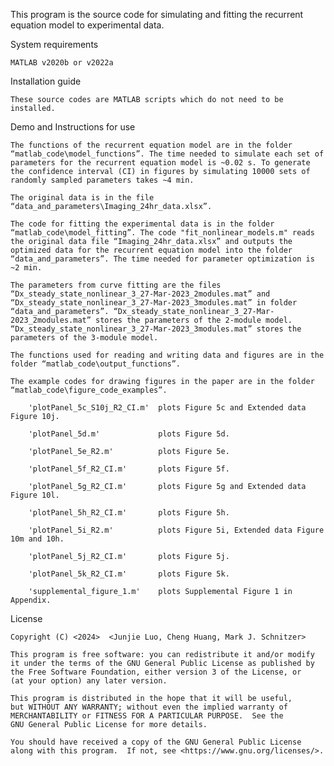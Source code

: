 This program is the source code for simulating and fitting the recurrent equation model to experimental data.

System requirements

    MATLAB v2020b or v2022a
  
Installation guide

    These source codes are MATLAB scripts which do not need to be installed. 

Demo and Instructions for use
  
    The functions of the recurrent equation model are in the folder “matlab_code\model_functions”. The time needed to simulate each set of parameters for the recurrent equation model is ~0.02 s. To generate the confidence interval (CI) in figures by simulating 10000 sets of randomly sampled parameters takes ~4 min. 
    
    The original data is in the file “data_and_parameters\Imaging_24hr_data.xlsx”.
    
    The code for fitting the experimental data is in the folder “matlab_code\model_fitting”. The code "fit_nonlinear_models.m" reads the original data file “Imaging_24hr_data.xlsx” and outputs the optimized data for the recurrent equation model into the folder “data_and_parameters”. The time needed for parameter optimization is ~2 min. 
    
    The parameters from curve fitting are the files “Dx_steady_state_nonlinear_3_27-Mar-2023_2modules.mat” and “Dx_steady_state_nonlinear_3_27-Mar-2023_3modules.mat” in folder “data_and_parameters”. “Dx_steady_state_nonlinear_3_27-Mar-2023_2modules.mat” stores the parameters of the 2-module model. “Dx_steady_state_nonlinear_3_27-Mar-2023_3modules.mat” stores the parameters of the 3-module model. 
    
    The functions used for reading and writing data and figures are in the folder “matlab_code\output_functions”.
    
    The example codes for drawing figures in the paper are in the folder “matlab_code\figure_code_examples”. 
 
        'plotPanel_5c_S10j_R2_CI.m'  plots Figure 5c and Extended data Figure 10j.
        
        'plotPanel_5d.m'             plots Figure 5d.
        
        'plotPanel_5e_R2.m'          plots Figure 5e.
        
        'plotPanel_5f_R2_CI.m'       plots Figure 5f.
        
        'plotPanel_5g_R2_CI.m'       plots Figure 5g and Extended data Figure 10l.
        
        'plotPanel_5h_R2_CI.m'       plots Figure 5h.
        
        'plotPanel_5i_R2.m'          plots Figure 5i, Extended data Figure 10m and 10h.
        
        'plotPanel_5j_R2_CI.m'       plots Figure 5j.
        
        'plotPanel_5k_R2_CI.m'       plots Figure 5k.
        
        'supplemental_figure_1.m'    plots Supplemental Figure 1 in Appendix.

License
  
    Copyright (C) <2024>  <Junjie Luo, Cheng Huang, Mark J. Schnitzer>
    
    This program is free software: you can redistribute it and/or modify
    it under the terms of the GNU General Public License as published by
    the Free Software Foundation, either version 3 of the License, or
    (at your option) any later version.
    
    This program is distributed in the hope that it will be useful,
    but WITHOUT ANY WARRANTY; without even the implied warranty of
    MERCHANTABILITY or FITNESS FOR A PARTICULAR PURPOSE.  See the
    GNU General Public License for more details.
    
    You should have received a copy of the GNU General Public License
    along with this program.  If not, see <https://www.gnu.org/licenses/>.
    
